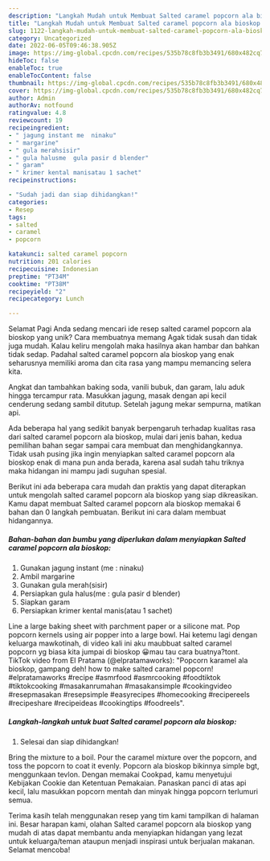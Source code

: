 ```yaml
---
description: "Langkah Mudah untuk Membuat Salted caramel popcorn ala bioskop yang Enak, Mantap"
title: "Langkah Mudah untuk Membuat Salted caramel popcorn ala bioskop yang Enak, Mantap"
slug: 1122-langkah-mudah-untuk-membuat-salted-caramel-popcorn-ala-bioskop-yang-enak-mantap
category: Uncategorized
date: 2022-06-05T09:46:38.905Z
image: https://img-global.cpcdn.com/recipes/535b78c8fb3b3491/680x482cq70/salted-caramel-popcorn-ala-bioskop-foto-resep-utama.jpg
hideToc: false
enableToc: true
enableTocContent: false
thumbnail: https://img-global.cpcdn.com/recipes/535b78c8fb3b3491/680x482cq70/salted-caramel-popcorn-ala-bioskop-foto-resep-utama.jpg
cover: https://img-global.cpcdn.com/recipes/535b78c8fb3b3491/680x482cq70/salted-caramel-popcorn-ala-bioskop-foto-resep-utama.jpg
author: Admin
authorAv: notfound
ratingvalue: 4.8
reviewcount: 19
recipeingredient:
- " jagung instant me  ninaku"
- " margarine"
- " gula merahsisir"
- " gula halusme  gula pasir d blender"
- " garam"
- " krimer kental manisatau 1 sachet"
recipeinstructions:

- "Sudah jadi dan siap dihidangkan!"
categories:
- Resep
tags:
- salted
- caramel
- popcorn

katakunci: salted caramel popcorn 
nutrition: 201 calories
recipecuisine: Indonesian
preptime: "PT34M"
cooktime: "PT38M"
recipeyield: "2"
recipecategory: Lunch

---
```



Selamat Pagi Anda sedang mencari ide resep salted caramel popcorn ala bioskop yang unik? Cara membuatnya memang Agak tidak susah dan tidak juga mudah. Kalau keliru mengolah maka hasilnya akan hambar dan bahkan tidak sedap. Padahal salted caramel popcorn ala bioskop yang enak seharusnya memiliki aroma dan cita rasa yang mampu memancing selera kita.


Angkat dan tambahkan baking soda, vanili bubuk, dan garam, lalu aduk hingga tercampur rata. Masukkan jagung, masak dengan api kecil cenderung sedang sambil ditutup. Setelah jagung mekar sempurna, matikan api.

Ada beberapa hal yang sedikit banyak berpengaruh terhadap kualitas rasa dari salted caramel popcorn ala bioskop, mulai dari jenis bahan, kedua pemilihan bahan segar sampai cara membuat dan menghidangkannya. Tidak usah pusing jika ingin menyiapkan salted caramel popcorn ala bioskop enak di mana pun anda berada, karena asal sudah tahu triknya maka hidangan ini mampu jadi suguhan spesial.


Berikut ini ada beberapa cara mudah dan praktis yang dapat diterapkan untuk mengolah salted caramel popcorn ala bioskop yang siap dikreasikan. Kamu dapat membuat Salted caramel popcorn ala bioskop memakai 6 bahan dan 0 langkah pembuatan. Berikut ini cara dalam membuat hidangannya.

<!--inarticleads1-->

##### Bahan-bahan dan bumbu yang diperlukan dalam menyiapkan Salted caramel popcorn ala bioskop:

1. Gunakan  jagung instant (me : ninaku)
1. Ambil  margarine
1. Gunakan  gula merah(sisir)
1. Persiapkan  gula halus(me : gula pasir d blender)
1. Siapkan  garam
1. Persiapkan  krimer kental manis(atau 1 sachet)


Line a large baking sheet with parchment paper or a silicone mat. Pop popcorn kernels using air popper into a large bowl. Hai ketemu lagi dengan keluarga mawkotinah, di video kali ini aku maubbuat salted caramel popcorn yg biasa kita jumpai di bioskop 😀mau tau cara buatnya?tont. TikTok video from El Pratama (@elpratamaworks): &#34;Popcorn karamel ala bioskop, gampang deh! how to make salted caramel popcorn! #elpratamaworks #recipe #asmrfood #asmrcooking #foodtiktok #tiktokcooking #masakanrumahan #masakansimple #cookingvideo #resepmasakan #resepsimple #easyrecipes #homecooking #recipereels #recipeshare #recipeideas #cookingtips #foodreels&#34;. 

<!--inarticleads2-->

##### Langkah-langkah untuk buat Salted caramel popcorn ala bioskop:


1. Selesai dan siap dihidangkan!

Bring the mixture to a boil. Pour the caramel mixture over the popcorn, and toss the popcorn to coat it evenly. Popcorn ala bioskop bikinnya simple bgt, menggunkaan tevlon. Dengan memakai Cookpad, kamu menyetujui Kebijakan Cookie dan Ketentuan Pemakaian. Panaskan panci di atas api kecil, lalu masukkan popcorn mentah dan minyak hingga popcorn terlumuri semua. 

Terima kasih telah menggunakan resep yang tim kami tampilkan di halaman ini. Besar harapan kami, olahan Salted caramel popcorn ala bioskop yang mudah di atas dapat membantu anda menyiapkan hidangan yang lezat untuk keluarga/teman ataupun menjadi inspirasi untuk berjualan makanan. Selamat mencoba!
